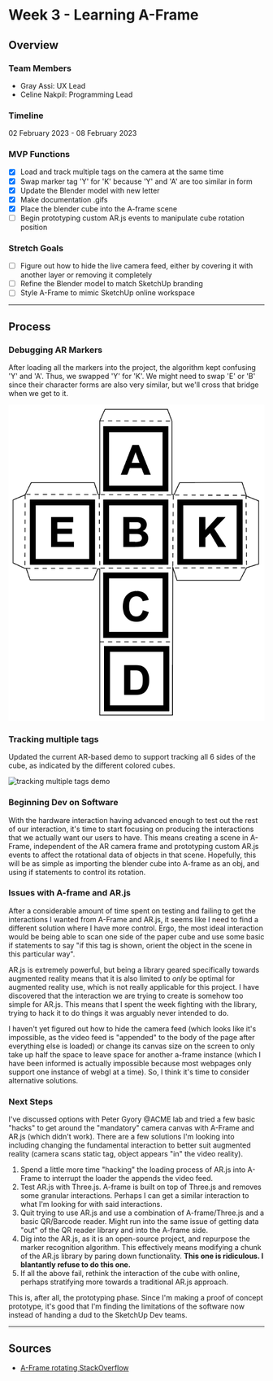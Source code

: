 # Week 3 - Learning A-Frame

## Overview

### Team Members

- Gray Assi: UX Lead
- Celine Nakpil: Programming Lead

### Timeline

02 February 2023 - 08 February 2023

### MVP Functions

- [x] Load and track multiple tags on the camera at the same time
- [x] Swap marker tag 'Y' for 'K' because 'Y' and 'A' are too similar in form
- [x] Update the Blender model with new letter
- [x] Make documentation .gifs
- [x] Place the blender cube into the A-frame scene
- [ ] Begin prototyping custom AR.js events to manipulate cube rotation position

### Stretch Goals

- [ ] Figure out how to hide the live camera feed, either by covering it with another layer or removing it completely
- [ ] Refine the Blender model to match SketchUp branding
- [ ] Style A-Frame to mimic SketchUp online workspace

---

## Process

### Debugging AR Markers

After loading all the markers into the project, the algorithm kept confusing 'Y' and 'A'. Thus, we swapped 'Y' for 'K'. We might need to swap 'E' or 'B' since their character forms are also very similar, but we'll cross that bridge when we get to it.

![Updated cube template with 'K'](img/updated-cube-template.png)

### Tracking multiple tags

Updated the current AR-based demo to support tracking all 6 sides of the cube, as indicated by the different colored cubes.

![tracking multiple tags demo](img/current-demo.gif)

### Beginning Dev on Software

With the hardware interaction having advanced enough to test out the rest of our interaction, it's time to start focusing on producing the interactions that we actually want our users to have. This means creating a scene in A-Frame, independent of the AR camera frame and prototyping custom AR.js events to affect the rotational data of objects in that scene. Hopefully, this will be as simple as importing the blender cube into A-frame as an obj, and using if statements to control its rotation.

### Issues with A-frame and AR.js

After a considerable amount of time spent on testing and failing to get the interactions I wanted from A-Frame and AR.js, it seems like I need to find a different solution where I have more control. Ergo, the most ideal interaction would be being able to scan one side of the paper cube and use some basic if statements to say "if this tag is shown, orient the object in the scene in this particular way".

AR.js is extremely powerful, but being a library geared specifically towards augmented reality means that it is also limited to *only* be optimal for augmented reality use, which is not really applicable for this project. I have discovered that the interaction we are trying to create is somehow too simple for AR.js. This means that I spent the week fighting with the library, trying to hack it to do things it was arguably never intended to do.

I haven't yet figured out how to hide the camera feed (which looks like it's impossible, as the video feed is "appended" to the body of the page after everything else is loaded) or change its canvas size on the screen to only take up half the space to leave space for another a-frame instance (which I have been informed is actually impossible because most webpages only support one instance of webgl at a time). So, I think it's time to consider alternative solutions.

### Next Steps

I've discussed options with Peter Gyory @ACME lab and tried a few basic "hacks" to get around the "mandatory" camera canvas with A-Frame and AR.js (which didn't work). There are a few solutions I'm looking into including changing the fundamental interaction to better suit augmented reality (camera scans static tag, object appears "in" the video reality).

1. Spend a little more time "hacking" the loading process of AR.js into A-Frame to interrupt the loader the appends the video feed.
2. Test AR.js with Three.js. A-frame is built on top of Three.js and removes some granular interactions. Perhaps I can get a similar interaction to what I'm looking for with said interactions.
3. Quit trying to use AR.js and use a combination of A-frame/Three.js and a basic QR/Barcode reader. Might run into the same issue of getting data "out" of the QR reader library and into the A-frame side.
4. Dig into the AR.js, as it is an open-source project, and repurpose the marker recognition algorithm. This effectively means modifying a chunk of the AR.js library by paring down functionality. **This one is ridiculous. I blantantly refuse to do this one.**
5. If all the above fail, rethink the interaction of the cube with online, perhaps stratifying more towards a traditional AR.js approach.

This is, after all, the prototyping phase. Since I'm making a proof of concept prototype, it's good that I'm finding the limitations of the software now instead of handing a dud to the SketchUp Dev teams.

---

## Sources

- [A-Frame rotating StackOverflow](https://stackoverflow.com/questions/57757101/how-to-make-spinning-rotate-an-entity-in-a-frame)
